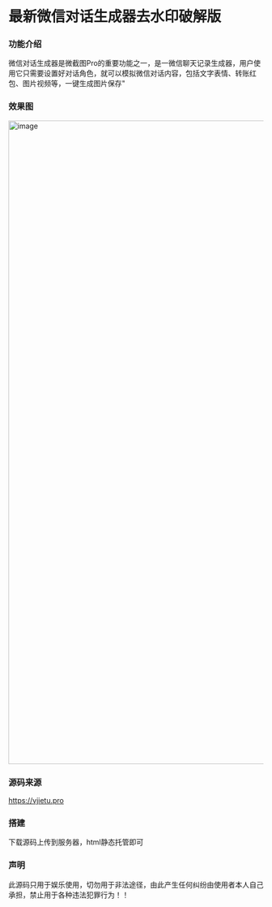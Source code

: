 # 最新微信对话生成器去水印破解版


### 功能介绍

微信对话生成器是微截图Pro的重要功能之一，是一微信聊天记录生成器，用户使用它只需要设置好对话角色，就可以模拟微信对话内容，包括文字表情、转账红包、图片视频等，一键生成图片保存"

### 效果图
<img width="1268" alt="image" src="https://github.com/user-attachments/assets/680ff65e-2749-4dbf-a602-6ae9ff7f0e2f">


### 源码来源
https://vjietu.pro

### 搭建
下载源码上传到服务器，html静态托管即可

### 声明
此源码只用于娱乐使用，切勿用于非法途径，由此产生任何纠纷由使用者本人自己承担，禁止用于各种违法犯罪行为！！

